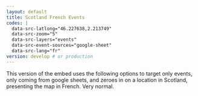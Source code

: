```yaml
---
layout: default
title: Scotland French Events
codes: |
  data-src-latlong="46.227638,2.213749"
  data-src-zoom="5"
  data-src-layers="events"
  data-src-event-sources="google-sheet"
  data-src-lang="fr"
version: develop # or production
---
```


This version of the embed uses the following options to target only events, only coming from google sheets, and zeroes in on a location in Scotland, presenting the map in French. Very normal.
